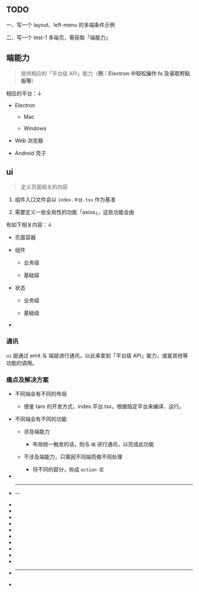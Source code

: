 ## TODO

一、写一个 layout、left-menu 的多端条件示例

二、写一个 test-1 多端页，需获取「端能力」

## 端能力

> 提供相应的「平台级 API」能力（**例：Electron 中轻松操作 fs 及读取剪贴板等**）

相应的平台：↓

- Electron

  - Mac

  - Windows

- Web 浏览器

- Android 壳子

## ui

> 定义页面相关的内容

1. 组件入口文件会以 `index.平台.tsx` 作为基准

2. 需要定义一些全局性的功能「axios」，这些功能会由

有如下相关内容：↓

- 页面容器

- 组件

  - 业务级

  - 基础级

- 状态

  - 业务级

  - 基础级

-

### 通讯

`ui` 层通过 emit 与 端层进行通讯，以此来拿到「平台级 API」能力，或是其他等功能的调用。

### 痛点及解决方案

- 不同端会有不同的布局

  - 借鉴 taro 的开发方式，index.平台.tsx，根据指定平台来编译、运行。

- 不同端会有不同的功能

  - 涉及端能力

    - 布局统一触发的话，则与 `端` 进行通讯，以完成此功能

  - 不涉及端能力，只需因不同端而做不同处理

    - 将不同的部分，拆成 `action 层`

-

- ***

  --

-
-
-
-
-
-
-
-
-
-
- ***

-
